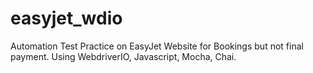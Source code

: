 # easyjet_wdio
Automation Test Practice on EasyJet Website for Bookings but not final payment. Using WebdriverIO, Javascript, Mocha, Chai.
